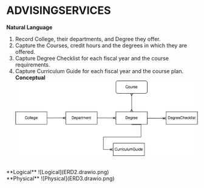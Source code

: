 # ADVISINGSERVICES
**Natural Language**
1.	Record College, their departments, and Degree they offer.
2.	Capture the Courses, credit hours and the degrees in which they are offered.
3.	Capture Degree Checklist for each fiscal year and the course requirements.
4.	Capture Curriculum Guide for each fiscal year and the course plan. <br />
**Conceptual**
![Conceptual](ERD1.drawio.png)
<br />
**Logical**
![Logical](ERD2.drawio.png)
<br />
**Physical**
![Physical](ERD3.drawio.png)
<br />
